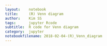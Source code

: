 ```yaml
---
layout:    notebook
title:     (R) Venn diagram
author:    Kim SS
tags: 	   jupyter Rcode
subtitle:  R code for Venn diagram
category:  jupyter
notebookfilename: 2018-02-04-(R)_Venn_diagram
---
```

